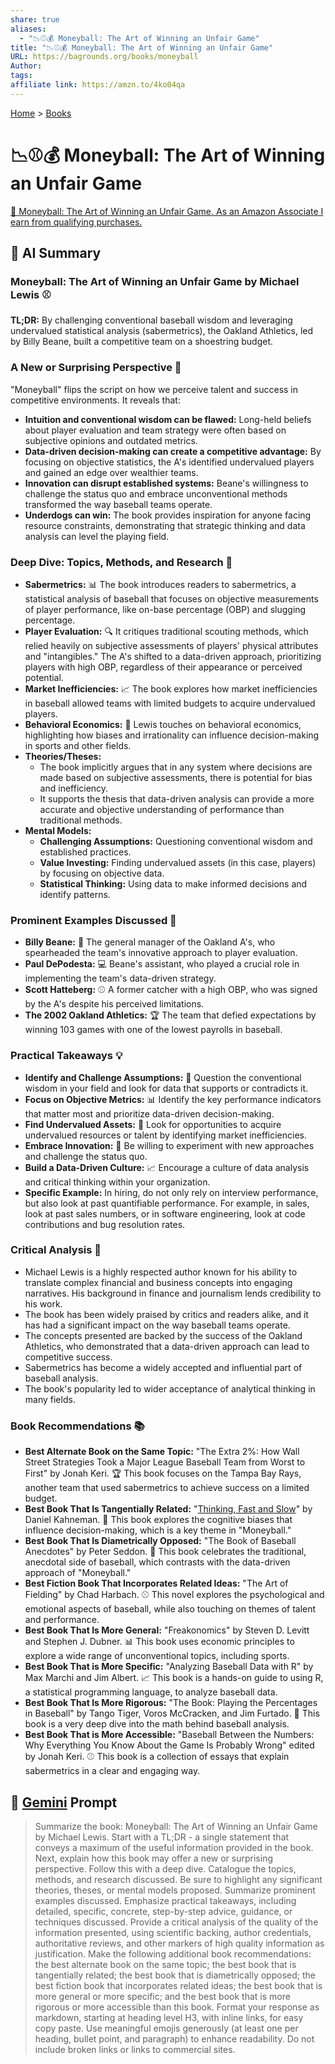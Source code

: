 ```yaml
---
share: true
aliases:
  - "📉⚾💰 Moneyball: The Art of Winning an Unfair Game"
title: "📉⚾💰 Moneyball: The Art of Winning an Unfair Game"
URL: https://bagrounds.org/books/moneyball
Author: 
tags: 
affiliate link: https://amzn.to/4ko04qa
---
```

[Home](../index.md) > [Books](./index.md)  
# 📉⚾💰 Moneyball: The Art of Winning an Unfair Game  
[🛒 Moneyball: The Art of Winning an Unfair Game. As an Amazon Associate I earn from qualifying purchases.](https://amzn.to/4ko04qa)  
  
## 🤖 AI Summary  
### Moneyball: The Art of Winning an Unfair Game by Michael Lewis ⚾️  
**TL;DR:** By challenging conventional baseball wisdom and leveraging undervalued statistical analysis (sabermetrics), the Oakland Athletics, led by Billy Beane, built a competitive team on a shoestring budget.  
  
### A New or Surprising Perspective 🤯  
"Moneyball" flips the script on how we perceive talent and success in competitive environments. It reveals that:  
* **Intuition and conventional wisdom can be flawed:** Long-held beliefs about player evaluation and team strategy were often based on subjective opinions and outdated metrics.  
* **Data-driven decision-making can create a competitive advantage:** By focusing on objective statistics, the A's identified undervalued players and gained an edge over wealthier teams.  
* **Innovation can disrupt established systems:** Beane's willingness to challenge the status quo and embrace unconventional methods transformed the way baseball teams operate.  
* **Underdogs can win:** The book provides inspiration for anyone facing resource constraints, demonstrating that strategic thinking and data analysis can level the playing field.  
  
### Deep Dive: Topics, Methods, and Research 🔬  
* **Sabermetrics:** 📊 The book introduces readers to sabermetrics, a statistical analysis of baseball that focuses on objective measurements of player performance, like on-base percentage (OBP) and slugging percentage.  
* **Player Evaluation:** 🔍 It critiques traditional scouting methods, which relied heavily on subjective assessments of players' physical attributes and "intangibles." The A's shifted to a data-driven approach, prioritizing players with high OBP, regardless of their appearance or perceived potential.  
* **Market Inefficiencies:** 📈 The book explores how market inefficiencies in baseball allowed teams with limited budgets to acquire undervalued players.  
* **Behavioral Economics:** 🧠 Lewis touches on behavioral economics, highlighting how biases and irrationality can influence decision-making in sports and other fields.  
* **Theories/Theses:**  
    * The book implicitly argues that in any system where decisions are made based on subjective assessments, there is potential for bias and inefficiency.  
    * It supports the thesis that data-driven analysis can provide a more accurate and objective understanding of performance than traditional methods.  
* **Mental Models:**  
    * **Challenging Assumptions:** Questioning conventional wisdom and established practices.  
    * **Value Investing:** Finding undervalued assets (in this case, players) by focusing on objective data.  
    * **Statistical Thinking:** Using data to make informed decisions and identify patterns.  
  
### Prominent Examples Discussed 🌟  
* **Billy Beane:** 👤 The general manager of the Oakland A's, who spearheaded the team's innovative approach to player evaluation.  
* **Paul DePodesta:** 💻 Beane's assistant, who played a crucial role in implementing the team's data-driven strategy.  
* **Scott Hatteberg:** ⚾️ A former catcher with a high OBP, who was signed by the A's despite his perceived limitations.  
* **The 2002 Oakland Athletics:** 🏆 The team that defied expectations by winning 103 games with one of the lowest payrolls in baseball.  
  
### Practical Takeaways 💡  
* **Identify and Challenge Assumptions:** 🧐 Question the conventional wisdom in your field and look for data that supports or contradicts it.  
* **Focus on Objective Metrics:** 📊 Identify the key performance indicators that matter most and prioritize data-driven decision-making.  
* **Find Undervalued Assets:** 💎 Look for opportunities to acquire undervalued resources or talent by identifying market inefficiencies.  
* **Embrace Innovation:** 🚀 Be willing to experiment with new approaches and challenge the status quo.  
* **Build a Data-Driven Culture:** 📈 Encourage a culture of data analysis and critical thinking within your organization.  
* **Specific Example:** In hiring, do not only rely on interview performance, but also look at past quantifiable performance. For example, in sales, look at past sales numbers, or in software engineering, look at code contributions and bug resolution rates.  
  
### Critical Analysis 🧐  
* Michael Lewis is a highly respected author known for his ability to translate complex financial and business concepts into engaging narratives. His background in finance and journalism lends credibility to his work.  
* The book has been widely praised by critics and readers alike, and it has had a significant impact on the way baseball teams operate.  
* The concepts presented are backed by the success of the Oakland Athletics, who demonstrated that a data-driven approach can lead to competitive success.  
* Sabermetrics has become a widely accepted and influential part of baseball analysis.  
* The book's popularity led to wider acceptance of analytical thinking in many fields.  
  
### Book Recommendations 📚  
* **Best Alternate Book on the Same Topic:** "The Extra 2%: How Wall Street Strategies Took a Major League Baseball Team from Worst to First" by Jonah Keri. 🏆 This book focuses on the Tampa Bay Rays, another team that used sabermetrics to achieve success on a limited budget.  
* **Best Book That Is Tangentially Related:** "[Thinking, Fast and Slow](./thinking-fast-and-slow.md)" by Daniel Kahneman. 🧠 This book explores the cognitive biases that influence decision-making, which is a key theme in "Moneyball."  
* **Best Book That Is Diametrically Opposed:** "The Book of Baseball Anecdotes" by Peter Seddon. 📖 This book celebrates the traditional, anecdotal side of baseball, which contrasts with the data-driven approach of "Moneyball."  
* **Best Fiction Book That Incorporates Related Ideas:** "The Art of Fielding" by Chad Harbach. ⚾️ This novel explores the psychological and emotional aspects of baseball, while also touching on themes of talent and performance.  
* **Best Book That Is More General:** "Freakonomics" by Steven D. Levitt and Stephen J. Dubner. 📊 This book uses economic principles to explore a wide range of unconventional topics, including sports.  
* **Best Book That is More Specific:** "Analyzing Baseball Data with R" by Max Marchi and Jim Albert. 📈 This book is a hands-on guide to using R, a statistical programming language, to analyze baseball data.  
* **Best Book That Is More Rigorous:** "The Book: Playing the Percentages in Baseball" by Tango Tiger, Voros McCracken, and Jim Furtado. 🔢 This book is a very deep dive into the math behind baseball analysis.  
* **Best Book That is More Accessible:** "Baseball Between the Numbers: Why Everything You Know About the Game Is Probably Wrong" edited by Jonah Keri. ⚾️ This book is a collection of essays that explain sabermetrics in a clear and engaging way.  
  
## 💬 [Gemini](https://gemini.google.com) Prompt  
> Summarize the book: Moneyball: The Art of Winning an Unfair Game by Michael Lewis. Start with a TL;DR - a single statement that conveys a maximum of the useful information provided in the book. Next, explain how this book may offer a new or surprising perspective. Follow this with a deep dive. Catalogue the topics, methods, and research discussed. Be sure to highlight any significant theories, theses, or mental models proposed. Summarize prominent examples discussed. Emphasize practical takeaways, including detailed, specific, concrete, step-by-step advice, guidance, or techniques discussed. Provide a critical analysis of the quality of the information presented, using scientific backing, author credentials, authoritative reviews, and other markers of high quality information as justification. Make the following additional book recommendations: the best alternate book on the same topic; the best book that is tangentially related; the best book that is diametrically opposed; the best fiction book that incorporates related ideas; the best book that is more general or more specific; and the best book that is more rigorous or more accessible than this book. Format your response as markdown, starting at heading level H3, with inline links, for easy copy paste. Use meaningful emojis generously (at least one per heading, bullet point, and paragraph) to enhance readability. Do not include broken links or links to commercial sites.